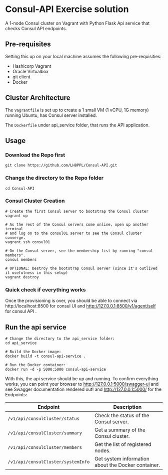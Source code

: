 # Consul-API Exercise solution
A 1-node Consul cluster on Vagrant with Python Flask Api service that checks Consul API endpoints.
## Pre-requisites
Setting this up on your local machine assumes the following pre-requisities:

- Hashicorp Vagrant
- Oracle Virtualbox
- git client
- Docker

## Cluster Architecture
The `Vagrantfile` is set up to create a 1 small VM (1 vCPU, 1G memory) running Ubuntu, has Consul server installed.

The `Dockerfile` under api_service folder, that runs the API application.

## Usage
### Download the Repo first

	git clone https://github.com/LH8PPL/Consul-API.git

### Change the directory to the Repo folder

	cd Consul-API

### Consul Cluster Creation
```
# Create the first Consul server to bootstrap the Consul cluster
vagrant up 

# As the rest of the Consul servers come online, open up another terminal
# and log on to the consul01 server to see the Consul cluster converge.
vagrant ssh consul01

# On the Consul server, see the membership list by running "consul members".
consul members

# OPTIONAL: Destroy the bootstrap Consul server (since it's outlived it usefulness in this setup)
vagrant destroy
```
### Quick check if everything works

Once the provisioning is over, you should be able to connect via http://localhost:8500 for consul UI and http://127.0.0.1:8500/v1/agent/self for consul API .

## Run the api service
    # Change the directory to the api_service folder:
    cd api_service

    # Build the Docker image:
    docker build -t consul-api-service .

    # Run the Docker container:
    docker run -d -p 5000:5000 consul-api-service

With this, the api service should be up and running. To confirm everything works, you can point your browser to http://127.0.0.1:5000/swagger-ui and see Swagger documentation rendered out! and http://127.0.0.1:5000/ for the Endpoints:

| Endpoint | Description |
|----------|-------------|
| `/v1/api/consulCluster/status` | Check the status of the Consul server. |
| `/v1/api/consulCluster/summary` | Get a summary of the Consul cluster. |
| `/v1/api/consulCluster/members` | Get the list of registered nodes. |
| `/v1/api/consulCluster/systemInfo` | Get system information about the Docker container. |
